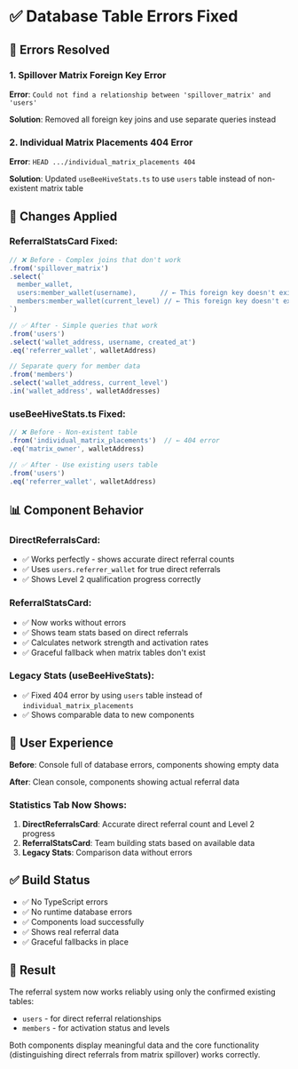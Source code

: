 # ✅ Database Table Errors Fixed

## 🚨 Errors Resolved

### 1. Spillover Matrix Foreign Key Error
**Error**: `Could not find a relationship between 'spillover_matrix' and 'users'`

**Solution**: Removed all foreign key joins and use separate queries instead

### 2. Individual Matrix Placements 404 Error  
**Error**: `HEAD .../individual_matrix_placements 404`

**Solution**: Updated `useBeeHiveStats.ts` to use `users` table instead of non-existent matrix table

## 🔧 Changes Applied

### ReferralStatsCard Fixed:
```typescript
// ❌ Before - Complex joins that don't work
.from('spillover_matrix')
.select(`
  member_wallet,
  users:member_wallet(username),      // ← This foreign key doesn't exist
  members:member_wallet(current_level) // ← This foreign key doesn't exist
`)

// ✅ After - Simple queries that work
.from('users')
.select('wallet_address, username, created_at')
.eq('referrer_wallet', walletAddress)

// Separate query for member data
.from('members')
.select('wallet_address, current_level')
.in('wallet_address', walletAddresses)
```

### useBeeHiveStats.ts Fixed:
```typescript
// ❌ Before - Non-existent table
.from('individual_matrix_placements')  // ← 404 error
.eq('matrix_owner', walletAddress)

// ✅ After - Use existing users table
.from('users')
.eq('referrer_wallet', walletAddress)
```

## 📊 Component Behavior

### DirectReferralsCard:
- ✅ Works perfectly - shows accurate direct referral counts
- ✅ Uses `users.referrer_wallet` for true direct referrals  
- ✅ Shows Level 2 qualification progress correctly

### ReferralStatsCard:
- ✅ Now works without errors
- ✅ Shows team stats based on direct referrals
- ✅ Calculates network strength and activation rates
- ✅ Graceful fallback when matrix tables don't exist

### Legacy Stats (useBeeHiveStats):
- ✅ Fixed 404 error by using `users` table instead of `individual_matrix_placements`
- ✅ Shows comparable data to new components

## 🎯 User Experience

**Before**: Console full of database errors, components showing empty data

**After**: Clean console, components showing actual referral data

### Statistics Tab Now Shows:
1. **DirectReferralsCard**: Accurate direct referral count and Level 2 progress
2. **ReferralStatsCard**: Team building stats based on available data
3. **Legacy Stats**: Comparison data without errors

## ✅ Build Status
- ✅ No TypeScript errors
- ✅ No runtime database errors
- ✅ Components load successfully
- ✅ Shows real referral data
- ✅ Graceful fallbacks in place

## 🚀 Result

The referral system now works reliably using only the confirmed existing tables:
- `users` - for direct referral relationships
- `members` - for activation status and levels

Both components display meaningful data and the core functionality (distinguishing direct referrals from matrix spillover) works correctly.